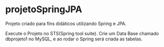 # projetoSpringJPA
Projeto criado para fins didáticos utilizando Spring e JPA.

Execute o Projeto no STS(Spring tool suite).
Crie um Data Base chamado dbprojeto1 no MySQL, e ao rodar o Spring será criada as tabelas.
